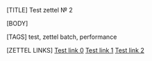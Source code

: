 [TITLE]
Test zettel № 2

[BODY]

[TAGS]
test, zettel batch, performance

[ZETTEL LINKS]
[Test link 0](8.md)
[Test link 1](4.md)
[Test link 2](5.md)
